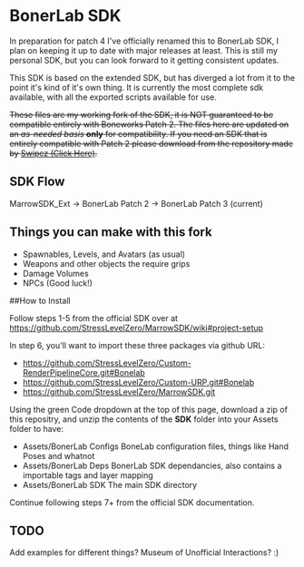 # BonerLab SDK

In preparation for patch 4 I've officially renamed this to BonerLab SDK, I plan on keeping it up to date with major releases at least. This is still my personal SDK, but you can look forward to it getting consistent updates.

This SDK is based on the extended SDK, but has diverged a lot from it to the point it's kind of it's own thing. It is currently the most complete sdk available, with all the exported scripts available for use.

~~These files are my working fork of the SDK, it is NOT guaranteed to be compatible entirely with Boneworks Patch 2. The files here are updated on an *as-needed basis* **only** for compatibility. If you need an SDK that is entirely compatible with Patch 2 please download from the repository made by [Swipez (Click Here)](https://github.com/notnotnotswipez/Marrow-ExtendedSDK-PATCH-2).~~

## SDK Flow

MarrowSDK_Ext -> BonerLab Patch 2 -> BonerLab Patch 3 (current)

## Things you can make with this fork

- Spawnables, Levels, and Avatars (as usual)  
- Weapons and other objects the require grips  
- Damage Volumes  
- NPCs (Good luck!)

##How to Install

Follow steps 1-5 from the official SDK over at https://github.com/StressLevelZero/MarrowSDK/wiki#project-setup
  
In step 6, you'll want to import these three packages via github URL:
  
- https://github.com/StressLevelZero/Custom-RenderPipelineCore.git#Bonelab  
- https://github.com/StressLevelZero/Custom-URP.git#Bonelab  
- https://github.com/StressLevelZero/MarrowSDK.git  

Using the green Code dropdown at the top of this page, download a zip of this repositry, and unzip the contents of the **SDK** folder into your Assets folder to have:

- Assets/BonerLab Configs 		BoneLab configuration files, things like Hand Poses and whatnot
- Assets/BonerLab Deps			BonerLab SDK dependancies, also contains a importable tags and layer mapping
- Assets/BonerLab SDK			The main SDK directory

Continue following steps 7+ from the official SDK documentation.

## TODO

Add examples for different things?
Museum of Unofficial Interactions? :)